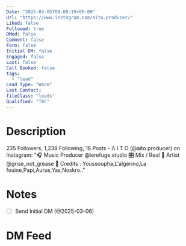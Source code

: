 ```yaml
---
Date: "2025-03-05T09:00:19+00:00"
Url: "https://www.instagram.com/aito.producer/"
Liked: false
Followed: true
DMed: false
Comment: false
Form: false
Initial DM: false
Engaged: false
Lost: false
Call Booked: false
tags:
  - "lead"
Lead Type: "Warm"
Last Contact:
fileClass: "leads"
Qualified: "TBC"
---
```

# Description
235 Followers, 1,238 Following, 16 Posts - Λ I T O (@aito.producer) on Instagram: "🎧 Music Producer @lerefuge.studio
🎛️ Mix / Real
🎹 Artist @grise_not_grease 
👊 Credits : Youssoupha,L'algérino,La fouine,Papi,Aurus,Yas,Noskro.."
# Notes
- [ ] Send Initial DM (@2025-03-06)
# DM Feed